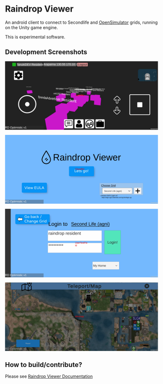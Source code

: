 # Raindrop Viewer
An android client to connect to Secondlife and [OpenSimulator](http://opensimulator.org/wiki/Main_Page) grids, running on the Unity game engine.

This is experimental software.


## Development Screenshots

![Game/3D Screen](docs/image/game.jpg "Game")

![Main Screen](docs/image/main.jpg "Main")

![Login Screen](docs/image/login.jpg "Login")

![Map Screen](docs/image/map.jpg "Map")

## How to build/contribute?
Please see [Raindrop Viewer Documentation](docs/Readme.md)

